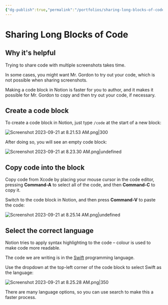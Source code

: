 ```yaml
---
{"dg-publish":true,"permalink":"/portfolios/sharing-long-blocks-of-code/","dgHomeLink":true,"dgShowToc":true}
---
```


# Sharing Long Blocks of Code

## Why it's helpful

Trying to share code with multiple screenshots takes time.

In some cases, you might want Mr. Gordon to try out your code, which is not possible when sharing screenshots.

Making a code block in Notion is faster for you to author, and it makes it possible for Mr. Gordon to copy and then try out your code, if necessary.

## Create a code block

To create a code block in Notion, just type `/code` at the start of a new block:

![Screenshot 2023-09-21 at 8.21.53 AM.png|300](/img/user/Media/Screenshot%202023-09-21%20at%208.21.53%20AM.png)

After doing so, you will see an empty code block:

![Screenshot 2023-09-21 at 8.23.30 AM.png|undefined](/img/user/Media/Screenshot%202023-09-21%20at%208.23.30%20AM.png)

## Copy code into the block

Copy code from Xcode by placing your mouse cursor in the code editor, pressing **Command-A** to select all of the code, and then **Command-C** to copy it.

Switch to the code block in Notion, and then press **Command-V** to paste the code:

![Screenshot 2023-09-21 at 8.25.14 AM.png|undefined](/img/user/Media/Screenshot%202023-09-21%20at%208.25.14%20AM.png)

## Select the correct language

Notion tries to apply syntax highlighting to the code – colour is used to make code more readable.

The code we are writing is in the [Swift](https://www.swift.org) programming language.

Use the dropdown at the top-left corner of the code block to select Swift as the language:

![Screenshot 2023-09-21 at 8.25.28 AM.png|350](/img/user/Media/Screenshot%202023-09-21%20at%208.25.28%20AM.png)

There are many language options, so you can use search to make this a faster process.